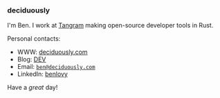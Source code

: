### deciduously

I'm Ben.  I work at [Tangram](https://tangram.dev) making open-source developer tools in Rust.

Personal contacts:

* WWW: [deciduously.com](https://deciduously.com)
* Blog: [DEV](https://dev.to/deciduously)
* Email: [`ben@deciduously.com`](mailto:ben@dediduously.com)
* LinkedIn: [benlovy](https://www.linkedin.com/in/benlovy/)

Have a *great* day!
